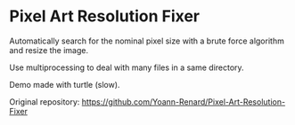 # Pixel Art Resolution Fixer
 Automatically search for the nominal pixel size with a brute force algorithm and resize the image.

Use multiprocessing to deal with many files in a same directory.

Demo made with turtle (slow).

Original repository: <https://github.com/Yoann-Renard/Pixel-Art-Resolution-Fixer>